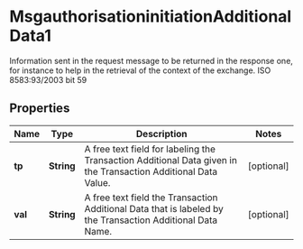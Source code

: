 

# MsgauthorisationinitiationAdditionalData1

Information sent in the request message to be returned in the response one, for instance to help in the retrieval of the context of the exchange.  ISO 8583:93/2003 bit 59

## Properties

| Name | Type | Description | Notes |
|------------ | ------------- | ------------- | -------------|
|**tp** | **String** | A free text field for labeling the Transaction Additional Data given in the Transaction Additional Data Value. |  [optional] |
|**val** | **String** | A free text field the Transaction Additional Data that is labeled by the Transaction Additional Data Name. |  [optional] |



